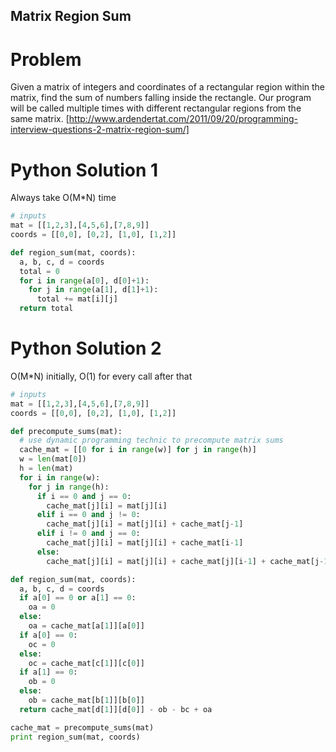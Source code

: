 Matrix Region Sum
----

# Problem
Given a matrix of integers and coordinates of a rectangular region within the matrix, find the sum of numbers falling inside the rectangle. Our program will be called multiple times with different rectangular regions from the same matrix. [http://www.ardendertat.com/2011/09/20/programming-interview-questions-2-matrix-region-sum/] 

# Python Solution 1
Always take O(M*N) time
```python
# inputs
mat = [[1,2,3],[4,5,6],[7,8,9]]
coords = [[0,0], [0,2], [1,0], [1,2]]

def region_sum(mat, coords):
  a, b, c, d = coords
  total = 0
  for i in range(a[0], d[0]+1):
    for j in range(a[1], d[1]+1):
      total += mat[i][j]
  return total
```

# Python Solution 2
O(M*N) initially, O(1) for every call after that
```python
# inputs
mat = [[1,2,3],[4,5,6],[7,8,9]]
coords = [[0,0], [0,2], [1,0], [1,2]]

def precompute_sums(mat):
  # use dynamic programming technic to precompute matrix sums
  cache_mat = [[0 for i in range(w)] for j in range(h)]
  w = len(mat[0])
  h = len(mat)
  for i in range(w):
    for j in range(h):
      if i == 0 and j == 0:
        cache_mat[j][i] = mat[j][i]
      elif i == 0 and j != 0:
        cache_mat[j][i] = mat[j][i] + cache_mat[j-1]
      elif i != 0 and j == 0:
        cache_mat[j][i] = mat[j][i] + cache_mat[i-1]
      else:
        cache_mat[j][i] = mat[j][i] + cache_mat[j][i-1] + cache_mat[j-1][i] - cache_mat[j-1][i-1]

def region_sum(mat, coords):
  a, b, c, d = coords
  if a[0] == 0 or a[1] == 0:
    oa = 0
  else:
    oa = cache_mat[a[1]][a[0]]
  if a[0] == 0:
    oc = 0
  else:
    oc = cache_mat[c[1]][c[0]]
  if a[1] == 0:
    ob = 0
  else:
    ob = cache_mat[b[1]][b[0]]
  return cache_mat[d[1]][d[0]] - ob - bc + oa

cache_mat = precompute_sums(mat)
print region_sum(mat, coords)
```